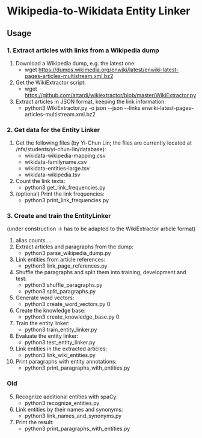 # Wikipedia-to-Wikidata Entity Linker

## Usage

### 1. Extract articles with links from a Wikipedia dump

1. Download a Wikipedia dump, e.g. the latest one:
    + wget https://dumps.wikimedia.org/enwiki/latest/enwiki-latest-pages-articles-multistream.xml.bz2
2. Get the WikiExtractor script:
    + wget https://github.com/attardi/wikiextractor/blob/master/WikiExtractor.py
3. Extract articles in JSON format, keeping the link information:
    + python3 WikiExtractor.py -o json --json --links enwiki-latest-pages-articles-multistream.xml.bz2

### 2. Get data for the Entity Linker

1. Get the following files (by Yi-Chun Lin; the files are currently located at /nfs/students/yi-chun-lin/database):
    + wikidata-wikipedia-mapping.csv
    + wikidata-familyname.csv
    + wikidata-entities-large.tsv
    + wikidata-wikipedia.tsv
2. Count the link texts:
    + python3 get_link_frequencies.py
3. (optional) Print the link frequencies:
    + python3 print_link_frequencies.py

### 3. Create and train the EntityLinker

(under construction -> has to be adapted to the WikiExtractor article format)

1. alias counts ...
3. Extract articles and paragraphs from the dump:
    + python3 parse_wikipedia_dump.py
4. Link entities from article references:
    + python3 link_page_references.py
5. Shuffle the paragraphs and split them into training, development and test:
    + python3 shuffle_paragraphs.py
    + python3 split_paragraphs.py
6. Generate word vectors:
    + python3 create_word_vectors.py 0
7. Create the knowledge base:
    + python3 create_knowledge_base.py 0
8. Train the entity linker:
    + python3 train_entity_linker.py
9. Evaluate the entity linker:
    + python3 test_entity_linker.py
10. Link entities in the extracted articles:
    + python3 link_wiki_entities.py
11. Print paragraphs with entity annotations:
    + python3 print_paragraphs_with_entities.py

### Old

5. Recognize additional entities with spaCy:
    + python3 recognize_entities.py
6. Link entities by their names and synonyms:
    + python3 link_names_and_synonyms.py
7. Print the result:
    + python3 print_paragraphs_with_entities.py
